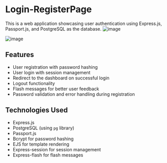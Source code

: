 # Login-RegisterPage
This is a web application showcasing user authentication using Express.js, Passport.js, and PostgreSQL as the database.
![image](https://github.com/ozgeerkskn/Login-RegisterPage/assets/105421946/815338cd-2082-46d9-8bfc-6644accb841f)


![image](https://github.com/ozgeerkskn/Login-RegisterPage/assets/105421946/0073d95a-5385-40f6-8227-d35aeb9e7353)


## Features

- User registration with password hashing
- User login with session management
- Redirect to the dashboard on successful login
- Logout functionality
- Flash messages for better user feedback
- Password validation and error handling during registration

## Technologies Used

- Express.js
- PostgreSQL (using `pg` library)
- Passport.js
- Bcrypt for password hashing
- EJS for template rendering
- Express-session for session management
- Express-flash for flash messages
